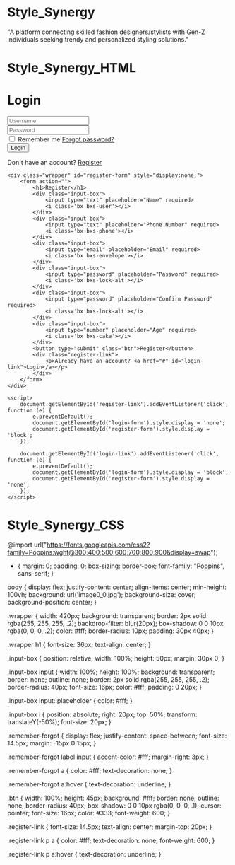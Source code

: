# Style_Synergy
"A platform connecting skilled fashion designers/stylists with Gen-Z individuals seeking trendy and personalized styling solutions."

# Style_Synergy_HTML
<!DOCTYPE html>
<html lang="en">
<head>
    <meta charset="UTF-8">
    <meta http-equiv="X-UA-Compatible" content="IE=edge">
    <meta name="viewport" content="width=device-width, initial-scale=1.0">
    <title>Login Form in HTML and CSS Codehal</title>
    <link rel="stylesheet" href="style.css">
    <link href='https://unpkg.com/boxicons@2.1.4/css/boxicons.min.css' rel='stylesheet'>
</head>
<body>
    <div class="wrapper" id="login-form">
        <form action="">
            <h1>Login</h1>
            <div class="input-box">
                <input type="text" placeholder="Username" required>
                <i class='bx bxs-user'></i>
            </div>
            <div class="input-box">
                <input type="password" placeholder="Password" required>
                <i class='bx bxs-lock-alt'></i>
            </div>
            <div class="remember-forgot">
                <label><input type="checkbox"> Remember me </label>
                <a href="#">Forgot password?</a>
            </div>
            <button type="submit" class="btn">Login</button>
            <div class="register-link">
                <p>Don't have an account? <a href="#" id="register-link">Register</a></p>
            </div>
        </form>
    </div>

    <div class="wrapper" id="register-form" style="display:none;">
        <form action="">
            <h1>Register</h1>
            <div class="input-box">
                <input type="text" placeholder="Name" required>
                <i class='bx bxs-user'></i>
            </div>
            <div class="input-box">
                <input type="text" placeholder="Phone Number" required>
                <i class='bx bxs-phone'></i>
            </div>
            <div class="input-box">
                <input type="email" placeholder="Email" required>
                <i class='bx bxs-envelope'></i>
            </div>
            <div class="input-box">
                <input type="password" placeholder="Password" required>
                <i class='bx bxs-lock-alt'></i>
            </div>
            <div class="input-box">
                <input type="password" placeholder="Confirm Password" required>
                <i class='bx bxs-lock-alt'></i>
            </div>
            <div class="input-box">
                <input type="number" placeholder="Age" required>
                <i class='bx bxs-cake'></i>
            </div>
            <button type="submit" class="btn">Register</button>
            <div class="register-link">
                <p>Already have an account? <a href="#" id="login-link">Login</a></p>
            </div>
        </form>
    </div>

    <script>
        document.getElementById('register-link').addEventListener('click', function (e) {
            e.preventDefault();
            document.getElementById('login-form').style.display = 'none';
            document.getElementById('register-form').style.display = 'block';
        });

        document.getElementById('login-link').addEventListener('click', function (e) {
            e.preventDefault();
            document.getElementById('login-form').style.display = 'block';
            document.getElementById('register-form').style.display = 'none';
        });
    </script>
</body>
</html>


# Style_Synergy_CSS
@import url("https://fonts.googleapis.com/css2?family=Poppins:wght@300;400;500;600;700;800;900&display=swap");

* {
    margin: 0;
    padding: 0;
    box-sizing: border-box;
    font-family: "Poppins", sans-serif;
}

body {
    display: flex;
    justify-content: center;
    align-items: center;
    min-height: 100vh;
    background: url('image0_0.jpg');
    background-size: cover;
    background-position: center;
}

.wrapper {
    width: 420px;
    background: transparent;
    border: 2px solid rgba(255, 255, 255, .2);
    backdrop-filter: blur(20px);
    box-shadow: 0 0 10px rgba(0, 0, 0, .2);
    color: #fff;
    border-radius: 10px;
    padding: 30px 40px;
}

.wrapper h1 {
    font-size: 36px;
    text-align: center;
}

.input-box {
    position: relative;
    width: 100%;
    height: 50px;
    margin: 30px 0;
}

.input-box input {
    width: 100%;
    height: 100%;
    background: transparent;
    border: none;
    outline: none;
    border: 2px solid rgba(255, 255, 255, .2);
    border-radius: 40px;
    font-size: 16px;
    color: #fff;
    padding: 0 20px;
}

.input-box input::placeholder {
    color: #fff;
}

.input-box i {
    position: absolute;
    right: 20px;
    top: 50%;
    transform: translateY(-50%);
    font-size: 20px;
}

.remember-forgot {
    display: flex;
    justify-content: space-between;
    font-size: 14.5px;
    margin: -15px 0 15px;
}

.remember-forgot label input {
    accent-color: #fff;
    margin-right: 3px;
}

.remember-forgot a {
    color: #fff;
    text-decoration: none;
}

.remember-forgot a:hover {
    text-decoration: underline;
}

.btn {
    width: 100%;
    height: 45px;
    background: #fff;
    border: none;
    outline: none;
    border-radius: 40px;
    box-shadow: 0 0 10px rgba(0, 0, 0, .1);
    cursor: pointer;
    font-size: 16px;
    color: #333;
    font-weight: 600;
}

.register-link {
    font-size: 14.5px;
    text-align: center;
    margin-top: 20px;
}

.register-link p a {
    color: #fff;
    text-decoration: none;
    font-weight: 600;
}

.register-link p a:hover {
    text-decoration: underline;
}

